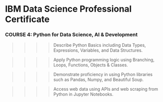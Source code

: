 # IBM Data Science Professional Certificate

### COURSE 4: Python for Data Science, AI & Development


>>>> Describe Python Basics including Data Types, Expressions, Variables, and Data Structures.

>>>> Apply Python programming logic using Branching, Loops, Functions, Objects & Classes.

>>>> Demonstrate proficiency in using Python libraries such as Pandas, Numpy, and Beautiful Soup.

>>>> Access web data using APIs and web scraping from Python in Jupyter Notebooks.  
